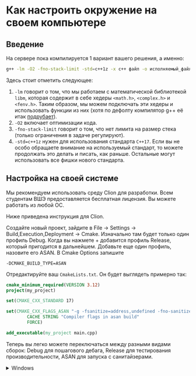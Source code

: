 # Как настроить окружение на своем компьютере

## Введение

На сервере пока компилируется 1 вариант вашего решения, а именно:

```bash
g++ -lm -O2 -fno-stack-limit -std=c++1z -x c++ файл -o исполняемый_файл
```

Здесь стоит отметить следующее:
1. `-lm` говорит о том, что мы работаем с математической библиотекой `libm`, которая содержит в себе хедеры `<math.h>`, `<complex.h>` и `<fenv.h>`. Таким образом, мы можем подключать эти хедеры и использовать функции из них (хотя по дефолту компилятор g++ её итак [подрубает](https://stackoverflow.com/questions/1033898/why-do-you-have-to-link-the-math-library-in-c)).
2. `-O2` включает оптимизации кода.
3. `-fno-stack-limit` говорит о том, что нет лимита на размер стека (только ограничения в задаче регулируют).
4. `-std=c++1z` нужен для использования стандарта `C++17`. Если вы не особо обращаете внимание на используемый стандарт, то можете продолжать это делать и писать, как раньше. Остальные могут использовать все фишки нового стандарта.

## Настройка на своей системе

Мы рекомендуем использовать среду Clion для разработки. Всем студентам ВШЭ предоставляется бесплатная лицензия. Вы можете работать из любой ОС.

Ниже приведена инструкция для Clion.

Создайте новый проект, зайдите в File -> Settings -> Build,Execution,Deployment -> Cmake. Изначально там будет только один профиль Debug. Когда вы нажмете + добавится
профиль Release, который пригодится в дальнейшем. Добавьте еще один профиль, назовите его ASAN. В Cmake Options запишите
```
-DCMAKE_BUILD_TYPE=ASAN
``` 

Отредактируйте ваш `CmakeLists.txt`. Он будет выглядеть примерно так:
```cmake
cmake_minimum_required(VERSION 3.12)
project(my_project)

set(CMAKE_CXX_STANDARD 17)

set(CMAKE_CXX_FLAGS_ASAN "-g -fsanitize=address,undefined -fno-sanitize-recover=all"
        CACHE STRING "Compiler flags in asan build"
        FORCE)

add_executable(my_project main.cpp)
```

Теперь вы легко можете переключаться между разными видами сборок: Debug для пошагового дебага, Release для тестирования производительности, ASAN для запуска
с санитайзерами.

<details><summary>Windows</summary>

На Windows без использования WSL санитайзеры не работают. Вы точно так же можете использовать Clion, но поддержки asan там не будет (если только вы не настроили интеграцию с WSL, см. ссылки выше).

<details><summary>Mac OS</summary>

По сравнению с Linux, на маке необходимо произвести ряд дополнительных действий, чтобы получить такое же поведение. Для начала обязательно установите `gcc` из `brew`, никогда не используйте системный `gcc`. Выполните

``` bash
brew install gcc
```

Чтобы проверить, что gcc установился правильно, выполните (11 нужно заменить на версию gсс, установленную brew):
``` bash
g++-11 --version  # выведет полную версию g++
which g++-11  # выведет полный путь к компилятору, например /usr/local/bin/g++-10
```

Далее необходимо прописать путь к новому компилятору в настройках Clion. Для этого зайдите в File -> Settings -> Build,Execution,Deployment -> Toolchains и в C++ compiler пропишите полный путь к компилятору.

Далее, **обратите внимание**, что по умолчанию под маком asan не включает проверку на утечки памяти. Чтобы этого избежать, добавьте строчку

```bash
export ASAN_OPTIONS=detect_leaks=1
```

в файл 
```
~/.MacOSX/environment.plist
```

Иногда на маках при компиляции с asanом может выпадать большое количество ошибок, не связанных с вашим кодом. В этом случае попробуйте добавить флаг `-fsanitize-undefined-trap-on-error` для asan-сборки (переменная `CMAKE_CXX_FLAGS_ASAN` в `CmakeLists.txt`).
</details>
